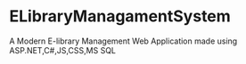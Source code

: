 # ELibraryManagamentSystem
A Modern E-library Management Web Application made using ASP.NET,C#,JS,CSS,MS SQL
